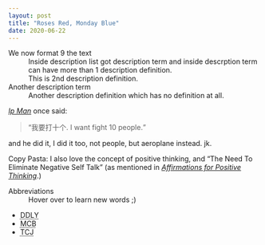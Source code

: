 ```yaml
---
layout: post
title: "Roses Red, Monday Blue"
date: 2020-06-22
---
```


<dl>
    <dt>We now format 9 the text</dt>
    <dd>Inside description list got description term and inside descrption term can have more than 1 description definition.</dd>
    <dd>This is 2nd description definition.</dd>
    <dt>Another description term</dt>
    <dd>Another description definition which has no definition at all.</dd>
</dl>

<P><a href="https://en.wikipedia.org/wiki/Ip_Man"><cite>Ip Man</cite></a> once said:</p>
<blockquote cite="https://zhidao.baidu.com/question/1606385457153097947.html?qbl=relate_question_4">
<p><q>我要打十个. I want fight 10 people.</q></p>
</blockquote>
<p>and he did it, I did it too, not people, but aeroplane instead. jk.</P>

<p>Copy Pasta: I also love the concept of positive thinking, and <q cite="http://www.affirmationsforpositivethinking.com">The Need To Eliminate Negative Self Talk</q> (as mentioned in <a href="http://www.affirmationsforpositivethinking.com"><cite>Affirmations for Positive Thinking</cite></a>.)</p>

<dl>
<dt>Abbreviations</dt>
<dd>Hover over to learn new words ;)</dd>
<ul>
    <li><abbr title="Dual Dipped Lychee Yogurt">DDLY<abbr></li>
    <li><abbr title="Miniature Circuit Breaker">MCB</abbr></li>
    <li><abbr title="Thailand, China, Japan">TCJ</abbr></li>
<ul>
</dl>